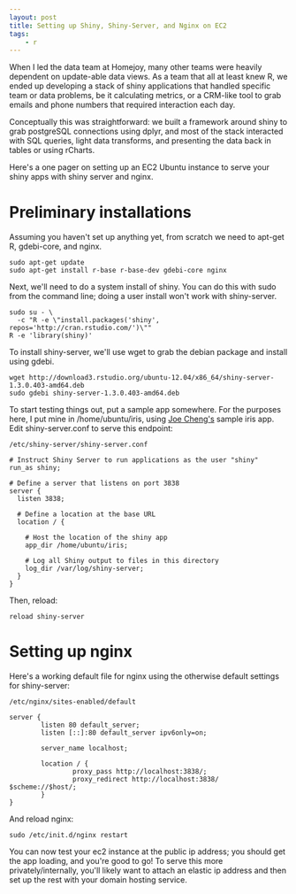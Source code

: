 ```yaml
---
layout: post
title: Setting up Shiny, Shiny-Server, and Nginx on EC2
tags:
    - r
---
```


When I led the data team at Homejoy, many other teams were heavily dependent on update-able data views. As a team that all at least knew R, we ended up developing a stack of shiny applications that handled specific team or data problems, be it calculating metrics, or a CRM-like tool to grab emails and phone numbers that required interaction each day.

Conceptually this was straightforward: we built a framework around shiny to grab postgreSQL connections using dplyr, and most of the stack interacted with SQL queries, light data transforms, and presenting the data back in tables or using rCharts.

Here's a one pager on setting up an EC2 Ubuntu instance to serve your shiny apps with shiny server and nginx.

# Preliminary installations

Assuming you haven't set up anything yet, from scratch we need to apt-get R, gdebi-core, and nginx.

    sudo apt-get update
    sudo apt-get install r-base r-base-dev gdebi-core nginx

Next, we'll need to do a system install of shiny. You can do this with sudo from the command line; doing a user install won't work with shiny-server.

    sudo su - \
      -c "R -e \"install.packages('shiny', repos='http://cran.rstudio.com/')\""
    R -e 'library(shiny)'

To install shiny-server, we'll use wget to grab the debian package and install using gdebi.

    wget http://download3.rstudio.org/ubuntu-12.04/x86_64/shiny-server-1.3.0.403-amd64.deb
    sudo gdebi shiny-server-1.3.0.403-amd64.deb

To start testing things out, put a sample app somewhere. For the purposes here, I put mine in /home/ubuntu/iris, using [Joe Cheng's](https://github.com/jcheng5) sample iris app. Edit shiny-server.conf to serve this endpoint:

`/etc/shiny-server/shiny-server.conf`

    # Instruct Shiny Server to run applications as the user "shiny"
    run_as shiny;

    # Define a server that listens on port 3838
    server {
      listen 3838;

      # Define a location at the base URL
      location / {

        # Host the location of the shiny app
        app_dir /home/ubuntu/iris;

        # Log all Shiny output to files in this directory
        log_dir /var/log/shiny-server;
      }
    }

Then, reload:

    reload shiny-server

# Setting up nginx

Here's a working default file for nginx using the otherwise default settings for shiny-server:

`/etc/nginx/sites-enabled/default`

    server {
            listen 80 default_server;
            listen [::]:80 default_server ipv6only=on;

            server_name localhost;

            location / {
                    proxy_pass http://localhost:3838/;
                    proxy_redirect http://localhost:3838/ $scheme://$host/;
            }
    }

And reload nginx:

    sudo /etc/init.d/nginx restart

You can now test your ec2 instance at the public ip address; you should get the app loading, and you're good to go! To serve this more privately/internally, you'll likely want to attach an elastic ip address and then set up the rest with your domain hosting service.
